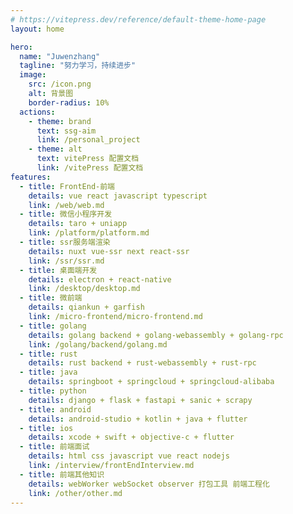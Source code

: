 ```yaml
---
# https://vitepress.dev/reference/default-theme-home-page
layout: home

hero:
  name: "Juwenzhang"
  tagline: "努力学习，持续进步"
  image:
    src: /icon.png
    alt: 背景图
    border-radius: 10%
  actions:
    - theme: brand
      text: ssg-aim
      link: /personal_project
    - theme: alt
      text: vitePress 配置文档
      link: /vitePress 配置文档
features:
  - title: FrontEnd-前端
    details: vue react javascript typescript
    link: /web/web.md
  - title: 微信小程序开发
    details: taro + uniapp
    link: /platform/platform.md
  - title: ssr服务端渲染
    details: nuxt vue-ssr next react-ssr
    link: /ssr/ssr.md
  - title: 桌面端开发
    details: electron + react-native
    link: /desktop/desktop.md
  - title: 微前端
    details: qiankun + garfish
    link: /micro-frontend/micro-frontend.md
  - title: golang
    details: golang backend + golang-webassembly + golang-rpc
    link: /golang/backend/golang.md
  - title: rust
    details: rust backend + rust-webassembly + rust-rpc
  - title: java
    details: springboot + springcloud + springcloud-alibaba
  - title: python
    details: django + flask + fastapi + sanic + scrapy
  - title: android
    details: android-studio + kotlin + java + flutter 
  - title: ios
    details: xcode + swift + objective-c + flutter
  - title: 前端面试
    details: html css javascript vue react nodejs
    link: /interview/frontEndInterview.md
  - title: 前端其他知识
    details: webWorker webSocket observer 打包工具 前端工程化
    link: /other/other.md
---
```

